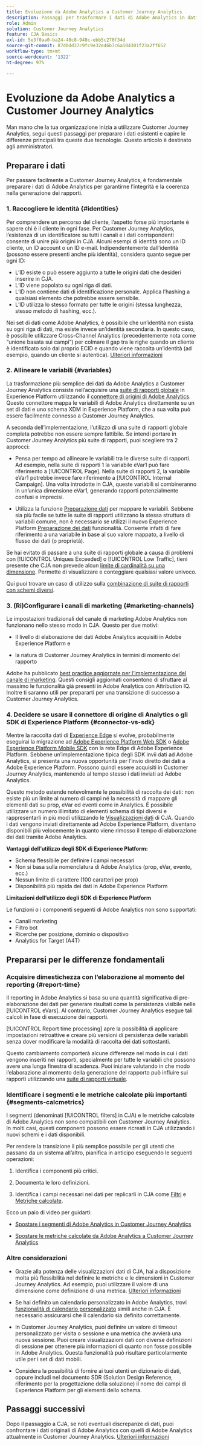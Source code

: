 ```yaml
---
title: Evoluzione da Adobe Analytics a Customer Journey Analytics
description: Passaggi per trasformare i dati di Adobe Analytics in dati di Customer Journey Analytics
role: Admin
solution: Customer Journey Analytics
feature: CJA Basics
exl-id: 5e3f0aa0-ba24-48c8-948c-ebb5c270f34d
source-git-commit: 87d0dd37c9fc9e32e46b7c6a104301f23a2ff652
workflow-type: tm+mt
source-wordcount: '1322'
ht-degree: 97%

---
```


# Evoluzione da Adobe Analytics a Customer Journey Analytics

Man mano che la tua organizzazione inizia a utilizzare Customer Journey Analytics, segui questi passaggi per preparare i dati esistenti e capire le differenze principali tra queste due tecnologie. Questo articolo è destinato agli amministratori.

## Preparare i dati

Per passare facilmente a Customer Journey Analytics, è fondamentale preparare i dati di Adobe Analytics per garantirne l’integrità e la coerenza nella generazione dei rapporti.

### 1. Raccogliere le identità {#identities}

Per comprendere un percorso del cliente, l’aspetto forse più importante è sapere chi è il cliente in ogni fase. Per Customer Journey Analytics, l’esistenza di un identificatore su tutti i canali e i dati corrispondenti consente di unire più origini in CJA.
Alcuni esempi di identità sono un ID cliente, un ID account o un ID e-mail. Indipendentemente dall’identità (possono essere presenti anche più identità), considera quanto segue per ogni ID:

* L’ID esiste o può essere aggiunto a tutte le origini dati che desideri inserire in CJA.
* L’ID viene popolato su ogni riga di dati.
* L’ID non contiene dati di identificazione personale. Applica l’hashing a qualsiasi elemento che potrebbe essere sensibile.
* L’ID utilizza lo stesso formato per tutte le origini (stessa lunghezza, stesso metodo di hashing, ecc.).

Nei set di dati come Adobe Analytics, è possibile che un’identità non esista su ogni riga di dati, ma esiste invece un’identità secondaria. In questo caso, è possibile utilizzare Cross-Channel Analytics (precedentemente nota come “unione basata sui campi”) per colmare il gap tra le righe quando un cliente è identificato solo dal proprio ECID e quando viene raccolta un’identità (ad esempio, quando un cliente si autentica). [Ulteriori informazioni](https://experienceleague.adobe.com/docs/analytics-platform/using/cja-connections/cca/overview.html?lang=it)

### 2. Allineare le variabili {#variables}

La trasformazione più semplice dei dati da Adobe Analytics a Customer Journey Analytics consiste nell’acquisire una [suite di rapporti globale](https://experienceleague.adobe.com/docs/analytics/implementation/prepare/global-rs.html?lang=it) in Experience Platform utilizzando il [connettore di origini di Adobe Analytics](https://experienceleague.adobe.com/docs/experience-platform/sources/ui-tutorials/create/adobe-applications/analytics.html?lang=it). Questo connettore mappa le variabili di Adobe Analytics direttamente su un set di dati e uno schema XDM in Experience Platform, che a sua volta può essere facilmente connesso a Customer Journey Analytics.

A seconda dell’implementazione, l’utilizzo di una suite di rapporti globale completa potrebbe non essere sempre fattibile. Se intendi portare in Customer Journey Analytics più suite di rapporti, puoi scegliere tra 2 approcci:

* Pensa per tempo ad allineare le variabili tra le diverse suite di rapporti. Ad esempio, nella suite di rapporti 1 la variabile eVar1 può fare riferimento a [!UICONTROL Page]. Nella suite di rapporti 2, la variabile eVar1 potrebbe invece fare riferimento a [!UICONTROL Internal Campaign]. Una volta introdotte in CJA, queste variabili si combineranno in un’unica dimensione eVar1, generando rapporti potenzialmente confusi e imprecisi.

* Utilizza la funzione [Preparazione dati](https://experienceleague.adobe.com/docs/experience-platform/data-prep/home.html?lang=it) per mappare le variabili. Sebbene sia più facile se tutte le suite di rapporti utilizzano la stessa struttura di variabili comune, non è necessario se utilizzi il nuovo Experience Platform [Preparazione dei dati](https://experienceleague.adobe.com/docs/experience-platform/sources/ui-tutorials/create/adobe-applications/analytics.html?lang=it#mapping) funzionalità. Consente infatti di fare riferimento a una variabile in base al suo valore mappato, a livello di flusso dei dati (o proprietà).

Se hai evitato di passare a una suite di rapporti globale a causa di problemi con [!UICONTROL Uniques Exceeded] o [!UICONTROL Low Traffic], tieni presente che CJA non prevede alcun [limite di cardinalità su una dimensione](/help/components/dimensions/high-cardinality.md). Permette di visualizzare e conteggiare qualsiasi valore univoco.

Qui puoi trovare un caso di utilizzo sulla [combinazione di suite di rapporti con schemi diversi](/help/use-cases/combine-report-suites.md).

### 3. (Ri)Configurare i canali di marketing {#marketing-channels}

Le impostazioni tradizionali del canale di marketing Adobe Analytics non funzionano nello stesso modo in CJA. Questo per due motivi:

* Il livello di elaborazione dei dati Adobe Analytics acquisiti in Adobe Experience Platform e

* la natura di Customer Journey Analytics in termini di momento del rapporto

Adobe ha pubblicato [best practice aggiornate per l’implementazione del canale di marketing](https://experienceleague.adobe.com/docs/analytics/components/marketing-channels/mchannel-best-practices.html?lang=it). Questi consigli aggiornati consentono di sfruttare al massimo le funzionalità già presenti in Adobe Analytics con Attribution IQ. Inoltre ti saranno utili per prepararti per una transizione di successo a Customer Journey Analytics.

### 4. Decidere se usare il connettore di origine di Analytics o gli SDK di Experience Platform {#connector-vs-sdk}

Mentre la raccolta dati di [Experience Edge](https://experienceleague.adobe.com/docs/experience-platform/edge/home.html?lang=it) si evolve, probabilmente eseguirai la migrazione ad [Adobe Experience Platform Web SDK](https://experienceleague.adobe.com/docs/web-sdk.html?lang=it) o [Adobe Experience Platform Mobile SDK](https://experienceleague.adobe.com/docs/mobile.html?lang=it) con la rete Edge di Adobe Experience Platform. Sebbene un’implementazione tipica degli SDK invii dati ad Adobe Analytics, si presenta una nuova opportunità per l’invio diretto dei dati a Adobe Experience Platform. Possono quindi essere acquisiti in Customer Journey Analytics, mantenendo al tempo stesso i dati inviati ad Adobe Analytics.

Questo metodo estende notevolmente le possibilità di raccolta dei dati: non esiste più un limite al numero di campi né la necessità di mappare gli elementi dati su prop, eVar ed eventi come in Analytics. È possibile utilizzare un numero illimitato di elementi schema di tipi diversi e rappresentarli in più modi utilizzando le [Visualizzazioni dati](/help/data-views/data-views.md) di CJA. Quando i dati vengono inviati direttamente ad Adobe Experience Platform, diventano disponibili più velocemente in quanto viene rimosso il tempo di elaborazione dei dati tramite Adobe Analytics.

**Vantaggi dell’utilizzo degli SDK di Experience Platform:**

* Schema flessibile per definire i campi necessari
* Non si basa sulla nomenclatura di Adobe Analytics (prop, eVar, evento, ecc.)
* Nessun limite di carattere (100 caratteri per prop)
* Disponibilità più rapida dei dati in Adobe Experience Platform

**Limitazioni dell’utilizzo degli SDK di Experience Platform**

Le funzioni o i componenti seguenti di Adobe Analytics non sono supportati:

* Canali marketing
* Filtro bot
* Ricerche per posizione, dominio o dispositivo
* Analytics for Target (A4T)

## Prepararsi per le differenze fondamentali

### Acquisire dimestichezza con l’elaborazione al momento del reporting {#report-time}

Il reporting in Adobe Analytics si basa su una quantità significativa di pre-elaborazione dei dati per generare risultati come la persistenza visibile nelle [!UICONTROL eVars]. Al contrario, Customer Journey Analytics esegue tali calcoli in fase di esecuzione dei rapporti.

[!UICONTROL Report time processing] apre la possibilità di applicare impostazioni retroattive e creare più versioni di persistenza delle variabili senza dover modificare la modalità di raccolta dei dati sottostanti.

Questo cambiamento comporterà alcune differenze nel modo in cui i dati vengono inseriti nei rapporti, specialmente per tutte le variabili che possono avere una lunga finestra di scadenza. Puoi iniziare valutando in che modo l’elaborazione al momento della generazione del rapporto può influire sui rapporti utilizzando una [suite di rapporti virtuale](https://experienceleague.adobe.com/docs/analytics/components/virtual-report-suites/vrs-report-time-processing.html?lang=it).

### Identificare i segmenti e le metriche calcolate più importanti {#segments-calcmetrics}

I segmenti (denominati [!UICONTROL filters] in CJA) e le metriche calcolate di Adobe Analytics non sono compatibili con Customer Journey Analytics. In molti casi, questi componenti possono essere ricreati in CJA utilizzando i nuovi schemi e i dati disponibili.

Per rendere la transizione il più semplice possibile per gli utenti che passano da un sistema all’altro, pianifica in anticipo eseguendo le seguenti operazioni:

1. Identifica i componenti più critici.

1. Documenta le loro definizioni.

1. Identifica i campi necessari nei dati per replicarli in CJA come [Filtri](/help/components/filters/filters-overview.md) e [Metriche calcolate](/help/components/calc-metrics/calc-metr-overview.md).

Ecco un paio di video per guidarti:

* [Spostare i segmenti di Adobe Analytics in Customer Journey Analytics](https://experienceleague.adobe.com/docs/customer-journey-analytics-learn/tutorials/moving-adobe-analytics-segments-to-customer-journey-analytics.html?lang=it)

* [Spostare le metriche calcolate da Adobe Analytics a Customer Journey Analytics](https://experienceleague.adobe.com/docs/customer-journey-analytics-learn/tutorials/components/calc-metrics/moving-your-calculated-metrics-from-adobe-analytics-to-customer-journey-analytics.html?lang=en)

### Altre considerazioni

* Grazie alla potenza delle visualizzazioni dati di CJA, hai a disposizione molta più flessibilità nel definire le metriche e le dimensioni in Customer Journey Analytics. Ad esempio, puoi utilizzare il valore di una dimensione come definizione di una metrica. [Ulteriori informazioni](/help/data-views/data-views-usecases.md)

* Se hai definito un calendario personalizzato in Adobe Analytics, trovi [funzionalità di calendario personalizzato](/help/components/date-ranges/custom-date-ranges.md) simili anche in CJA. È necessario assicurarsi che il calendario sia definito correttamente.

* In Customer Journey Analytics, puoi definire un valore di timeout personalizzato per visita o sessione e una metrica che avvierà una nuova sessione. Puoi creare visualizzazioni dati con diverse definizioni di sessione per ottenere più informazioni di quanto non fosse possibile in Adobe Analytics. Questa funzionalità può risultare particolarmente utile per i set di dati mobili.

* Considera la possibilità di fornire ai tuoi utenti un dizionario di dati, oppure includi nel documento SDR (Solution Design Reference, riferimento per la progettazione della soluzione) il nome dei campi di Experience Platform per gli elementi dello schema.

## Passaggi successivi

Dopo il passaggio a CJA, se noti eventuali discrepanze di dati, puoi confrontare i dati originali di Adobe Analytics con quelli di Adobe Analytics attualmente in Customer Journey Analytics. [Ulteriori informazioni](/help/troubleshooting/compare.md)
